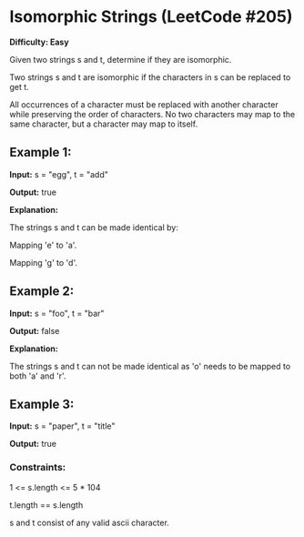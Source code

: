 # Isomorphic Strings (LeetCode #205)

**Difficulty: Easy**

Given two strings s and t, determine if they are isomorphic.

Two strings s and t are isomorphic if the characters in s can be replaced to get t.

All occurrences of a character must be replaced with another character while preserving the order of characters. No two characters may map to the same character, but a character may map to itself.

 

## Example 1:

**Input:** s = "egg", t = "add"

**Output:** true

**Explanation:**

The strings s and t can be made identical by:

Mapping 'e' to 'a'.

Mapping 'g' to 'd'.

## Example 2:

**Input:** s = "foo", t = "bar"

**Output:** false

**Explanation:**

The strings s and t can not be made identical as 'o' needs to be mapped to both 'a' and 'r'.

## Example 3:

**Input:** s = "paper", t = "title"

**Output:** true

 

### Constraints:

1 <= s.length <= 5 * 104

t.length == s.length

s and t consist of any valid ascii character.
